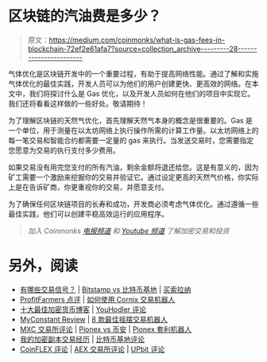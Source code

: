# 区块链的汽油费是多少？

> 原文：<https://medium.com/coinmonks/what-is-gas-fees-in-blockchain-72ef2e61afa7?source=collection_archive---------28----------------------->

气体优化是区块链开发中的一个重要过程，有助于提高网络性能。通过了解和实施气体优化的最佳实践，开发人员可以为他们的用户创建更快、更高效的网络。在本文中，我们将探讨什么是 Gas 优化，以及开发人员如何在他们的项目中实现它。我们还将看看这样做的一些好处。敬请期待！

为了理解区块链的天然气优化，首先理解天然气本身的概念是很重要的。Gas 是一个单位，用于测量在以太坊网络上执行操作所需的计算工作量。以太坊网络上的每一笔交易和智能合约都需要一定量的 gas 来执行。当发送交易时，您需要指定您愿意为交易的执行支付多少费用。

如果交易没有用完您支付的所有汽油，剩余金额将退还给您。这是有意义的，因为矿工需要一个激励来挖掘你的交易并验证它。通过设定更高的天然气价格，你实际上是在告诉矿商，你更重视你的交易，并愿意支付。

为了确保任何区块链项目的长寿和成功，开发商必须考虑气体优化。通过遵循一些最佳实践，他们可以创建平稳高效运行的应用程序。

> *加入 Coinmonks* [*电报频道*](https://t.me/coincodecap) *和* [*Youtube 频道*](https://www.youtube.com/c/coinmonks/videos) *了解加密交易和投资*

# 另外，阅读

*   [有哪些交易信号？](https://coincodecap.com/trading-signal) | [Bitstamp vs 比特币基地](https://coincodecap.com/bitstamp-coinbase) | [买索拉纳](https://coincodecap.com/buy-solana)
*   [ProfitFarmers 点评](https://coincodecap.com/profitfarmers-review) | [如何使用 Cornix 交易机器人](https://coincodecap.com/cornix-trading-bot)
*   [十大最佳加密货币博客](https://coincodecap.com/best-cryptocurrency-blogs) | [YouHodler 评论](https://coincodecap.com/youhodler-review)
*   [MyConstant Review](https://coincodecap.com/myconstant-review) | [8 款最佳摇摆交易机器人](https://coincodecap.com/best-swing-trading-bots)
*   [MXC 交易所评论](/coinmonks/mxc-exchange-review-3af0ec1cba8c) | [Pionex vs 币安](https://coincodecap.com/pionex-vs-binance) | [Pionex 套利机器人](https://coincodecap.com/pionex-arbitrage-bot)
*   [我的加密副本交易经历](/coinmonks/my-experience-with-crypto-copy-trading-d6feb2ce3ac5) | [比特币基地评论](/coinmonks/coinbase-review-6ef4e0f56064)
*   [CoinFLEX 评论](https://coincodecap.com/coinflex-review) | [AEX 交易所评论](https://coincodecap.com/aex-exchange-review) | [UPbit 评论](https://coincodecap.com/upbit-review)